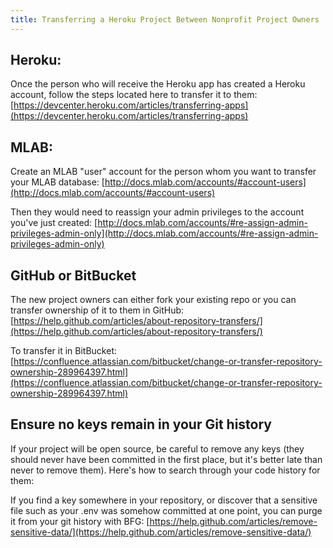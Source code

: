 ```yaml
---
title: Transferring a Heroku Project Between Nonprofit Project Owners
---
```

## Heroku:

Once the person who will receive the Heroku app has created a Heroku account, follow the steps located here to transfer it to them: [https://devcenter.heroku.com/articles/transferring-apps](https://devcenter.heroku.com/articles/transferring-apps)

## MLAB:

Create an MLAB "user" account for the person whom you want to transfer your MLAB database: [http://docs.mlab.com/accounts/#account-users](http://docs.mlab.com/accounts/#account-users)

Then they would need to reassign your admin privileges to the account you've just created: [http://docs.mlab.com/accounts/#re-assign-admin-privileges-admin-only](http://docs.mlab.com/accounts/#re-assign-admin-privileges-admin-only)

## GitHub or BitBucket

The new project owners can either fork your existing repo or you can transfer ownership of it to them in GitHub: [https://help.github.com/articles/about-repository-transfers/](https://help.github.com/articles/about-repository-transfers/)

To transfer it in BitBucket: [https://confluence.atlassian.com/bitbucket/change-or-transfer-repository-ownership-289964397.html](https://confluence.atlassian.com/bitbucket/change-or-transfer-repository-ownership-289964397.html)

## Ensure no keys remain in your Git history

If your project will be open source, be careful to remove any keys (they should never have been committed in the first place, but it's better late than never to remove them). Here's how to search through your code history for them:

If you find a key somewhere in your repository, or discover that a sensitive file such as your .env was somehow committed at one point, you can purge it from your git history with BFG: [https://help.github.com/articles/remove-sensitive-data/](https://help.github.com/articles/remove-sensitive-data/)